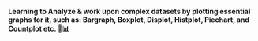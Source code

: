 <b> Learning to Analyze & work upon complex datasets by plotting essential graphs for it, such as: Bargraph, Boxplot, Displot, Histplot, Piechart, and Countplot etc. 🎢📊 </b>
